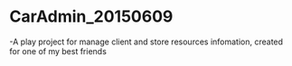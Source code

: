 # CarAdmin_20150609
-A play project for manage client and store resources infomation, created for one of my best friends
